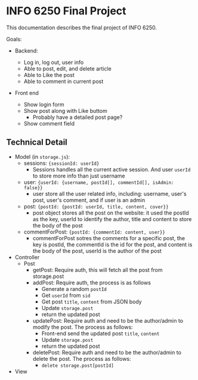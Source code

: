 # INFO 6250 Final Project

This documentation describes the final project of INFO 6250.

Goals:

- Backend:

  - Log in, log out, user info
  - Able to post, edit, and delete article
  - Able to Like the post
  - Able to comment in current post

- Front end
  - Show login form
  - Show post along with Like buttom
    - Probably have a detailed post page?
  - Show comment field

## Technical Detail

- Model (in `storage.js`):
  - sessions: `{sessionId: userId}`
    - Sessions handles all the current active session. And user `userId` to store more info than just username
  - user: `{userId: {username, postId[], commentId[], isAdmin: false}}`
    - user store all the user related info, including: username, user's post, user's comment, and if user is an admin
  - post: `{postId: {postId: userId, title, content, cover}}`
    - post object stores all the post on the website: it used the postId as the key, userId to identify the author, title and content to store the body of the post
  - commentForPost: `{postId: {commentId: content, user}}`
    - commentForPost sotres the comments for a specific post, the key is postId, the commentId is the id for the post, and content is the body of the post, userId is the author of the post
- Controller
  - Post
    - getPost: Require auth, this will fetch all the post from storage.post
    - addPost: Require auth, the process is as follows
      - Generate a random `postId`
      - Get `userId` from `sid`
      - Get post `title`, `content` from JSON body
      - Update `storage.post`
      - return the updated post
    - updatePost: Require auth and need to be the author/admin to modify the post. The process as follows:
      - Front-end send the updated post `title`, `content`
      - Update `storage.post`
      - return the updated post
    - deletePost: Require auth and need to be the author/admin to delete the post. The process as follows:
      - `delete storage.post[postId]`
- View
